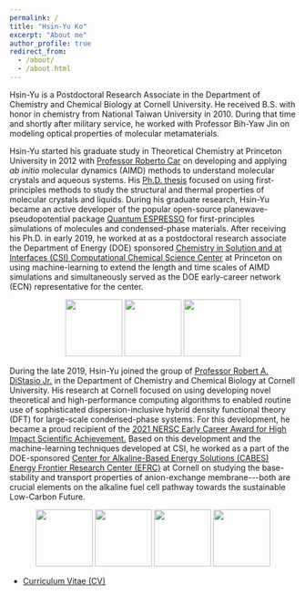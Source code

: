 ```yaml
---
permalink: /
title: "Hsin-Yu Ko"
excerpt: "About me"
author_profile: true
redirect_from: 
  - /about/
  - /about.html
---
```


<!-- Hsin-Yu (silent "H" to heal the "sin")  -->
Hsin-Yu
is a Postdoctoral Research Associate in the Department of Chemistry and Chemical Biology at Cornell University.
He received B.S. with honor in chemistry from National Taiwan University in 2010.
During that time and shortly after military service, he worked with Professor Bih-Yaw Jin on modeling optical properties of molecular metamaterials.


Hsin-Yu started his graduate study in Theoretical Chemistry at Princeton University in 2012 with 
<u><a href="https://chemistry.princeton.edu/faculty/car">Professor Roberto Car</a></u>
on developing and applying *ab initio* molecular dynamics (AIMD) methods to understand molecular crystals and aqueous systems.
His <u><a href="https://www.proquest.com/openview/9a48bd8eb750a56fc9a0e88c052819ec/1?pq-origsite=gscholar&cbl=18750&diss=y">Ph.D. thesis</a></u> 
focused on using first-principles methods to study the structural and thermal properties of molecular crystals and liquids.
During his graduate research, Hsin-Yu became an active developer of the popular open-source planewave-pseudopotential package 
<u><a href="http://www.quantum-espresso.org/">Quantum ESPRESSO</a></u> for first-principles simulations of molecules and condensed-phase materials.
After receiving his Ph.D. in early 2019, he worked at as a postdoctoral research associate the Department of Energy (DOE) sponsored
<u><a href="https://ccsc.princeton.edu/">Chemistry in Solution and at Interfaces (CSI) Computational Chemical Science Center</a></u> at Princeton
on using machine-learning to extend the length and time scales of AIMD simulations and simultaneously served as the DOE early-career network (ECN) representative for the center.

<p align="center">
<img src='https://ccsc.princeton.edu/wp-content/uploads/2019/04/PU-300x82.png' height="100">
<img src='https://galligroup.uchicago.edu/images/sponsors/DOE_Logo.png' height="100">
<img src='https://ccsc.princeton.edu/wp-content/uploads/2019/04/CSI-logo-final.png' height="100">
</p>


During the late 2019, Hsin-Yu joined the group of <u><a href="http://distasio.chem.cornell.edu/RAD.html">Professor Robert A. DiStasio Jr.</a></u>
in the Department of Chemistry and Chemical Biology at Cornell University.
His research at Cornell focused on using developing novel theoretical and high-performance computing algorithms to enabled routine use of sophisticated dispersion-inclusive
hybrid density functional theory (DFT) for large-scale condensed-phase systems.
For this development, he became a proud recipient of the
<u><a href="https://www.nersc.gov/news-publications/nersc-news/nersc-center-news/2021/nersc-honors-eight-early-career-scientists-with-hpc-achievement-awards/">
2021 NERSC Early Career Award for High Impact Scientific Achievement.</a></u>
Based on this development and the machine-learning techniques developed at CSI, he worked as a part of the DOE-sponsored
<u><a href="https://cabes.cornell.edu/">Center for Alkaline-Based Energy Solutions (CABES) Energy Frontier Research Center (EFRC)</a></u> at Cornell
on studying the base-stability and transport properties of anion-exchange membrane---both are crucial elements on the alkaline fuel cell pathway
towards the sustainable Low-Carbon Future.

<p align="center">
<img src='https://galligroup.uchicago.edu/images/sponsors/DOE_Logo.png' height="100">
<img src='https://cabes.cornell.edu/wp-content/themes/cabes/img/logo_mobile.png' height="100">
<img src='https://brand.cornell.edu/assets/images/examples/trademarks/brand_registered.svg' height="100">
<img src='https://www.nsf.gov/images/logos/NSF_4-Color_bitmap_Logo_thumb.jpg' height="100">
</p>


- <u><a href="https://github.com/hsinyu-ko/hsinyu-ko.github.io/blob/master/_pages/hsinyu_CV_current_public.pdf">Curriculum Vitae (CV)</a></u>


<!-- ## More Information: -->
<!-- - <u><a href="https://orcid.org/0000-0003-1619-6514">ORCID</a></u> -->

<!--## Sponsors
<img src='https://cabes.cornell.edu/wp-content/uploads/2018/11/doeLogo_flat.png' width='100'>
<img src='https://cabes.cornell.edu/wp-content/themes/cabes/img/logo_mobile.png' width='100'>
<img src='https://brand.cornell.edu/assets/images/examples/trademarks/brand_registered.svg' width='100'>
<img src='https://ccsc.princeton.edu/wp-content/uploads/2019/04/PU-300x82.png' width='100'>
<img src='https://ccsc.princeton.edu/wp-content/uploads/2019/04/CSI-logo-final.png' width='100'>
<img src='https://www.nsf.gov/images/logos/NSF_4-Color_bitmap_Logo_thumb.jpg' width='100'>-->
